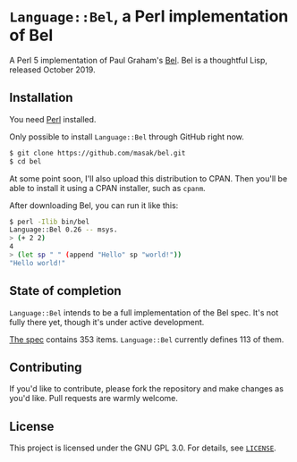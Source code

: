 # `Language::Bel`, a Perl implementation of Bel

A Perl 5 implementation of Paul Graham's [Bel](http://www.paulgraham.com/bel.html).
Bel is a thoughtful Lisp, released October 2019.

## Installation

You need [Perl](https://www.perl.org/get.html) installed.

Only possible to install `Language::Bel` through GitHub right now.

```sh
$ git clone https://github.com/masak/bel.git
$ cd bel
```

At some point soon, I'll also upload this distribution to CPAN.
Then you'll be able to install it using a CPAN installer, such as `cpanm`.

After downloading Bel, you can run it like this:

```sh
$ perl -Ilib bin/bel
Language::Bel 0.26 -- msys.
> (+ 2 2)
4
> (let sp " " (append "Hello" sp "world!"))
"Hello world!"
```

## State of completion

`Language::Bel` intends to be a full implementation of the Bel spec.
It's not fully there yet, though it's under active development.

[The spec](https://github.com/masak/bel/blob/master/pg/bel.bel) contains 353 items.
`Language::Bel` currently defines 113 of them.

## Contributing

If you'd like to contribute, please fork the repository and make changes as you'd like.
Pull requests are warmly welcome.

## License

This project is licensed under the GNU GPL 3.0.
For details, see [`LICENSE`](https://github.com/masak/bel/blob/master/LICENSE).
